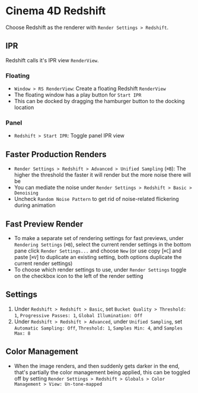 # Cinema 4D Redshift

Choose Redshift as the renderer with `Render Settings > Redshift`.

## IPR

Redshift calls it's IPR view `RenderView`.

### Floating

- `Window > RS RenderView`: Create a floating Redshift `RenderView`
- The floating window has a play button for `Start IPR`
- This can be docked by dragging the hamburger button to the docking location

### Panel

- `Redshift > Start IPR`: Toggle panel IPR view

## Faster Production Renders

- `Render Settings > Redshift > Advanced > Unified Sampling` (`⌘B`): The higher the threshold the faster it will render but the more noise there will be
- You can mediate the noise under  `Render Settings > Redshift > Basic > Denoising`
- Uncheck `Random Noise Pattern` to get rid of noise-related flickering during animation

## Fast Preview Render

- To make a separate set of rendering settings for fast previews, under `Rendering Settings` (`⌘B`), select the current render settings in the bottom pane click `Render Settings...` and choose `New` (or use copy [`⌘C`] and paste [`⌘V`] to duplicate an existing setting, both options duplicate the current render settings)
- To choose which render settings to use, under `Render Settings` toggle on the checkbox icon to the left of the render setting

## Settings

1. Under `Redshift > Redshift > Basic`, set `Bucket Quality > Threshold: 1`, `Progressive Passes: 1`, `Global Illumination: Off`
2. Under `Redshift > Redshift > Advanced`, under `Unified Sampling`, set `Automatic Sampling: Off`, `Threshold: 1`, `Samples Min: 4`, and `Samples Max: 8`

## Color Management

- When the image renders, and then suddenly gets darker in the end, that's partially the color management being applied, this can be toggled off by setting `Render Settings > Redshift > Globals > Color Management > View: Un-tone-mapped`
